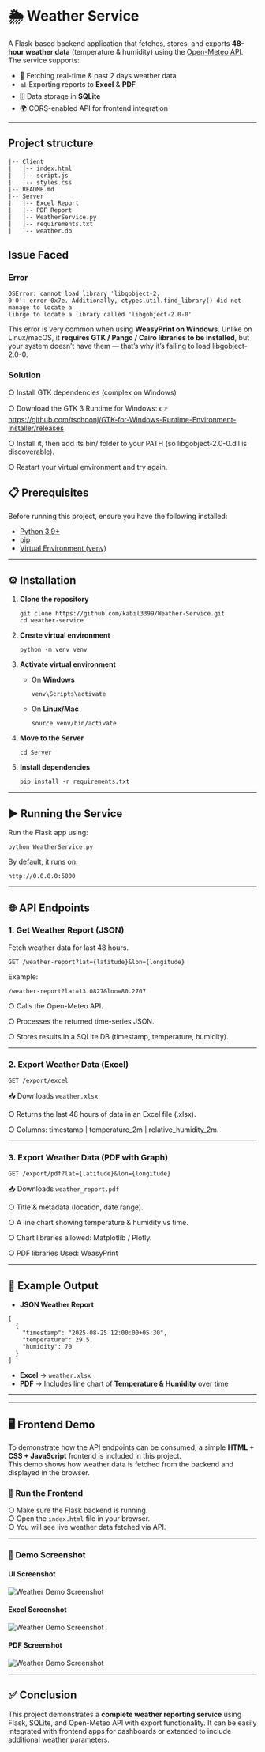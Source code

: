
# 🌦 Weather Service  

A Flask-based backend application that fetches, stores, and exports **48-hour weather data** (temperature & humidity) using the [Open-Meteo API](https://open-meteo.com/).  
The service supports:  
- 📡 Fetching real-time & past 2 days weather data  
- 📊 Exporting reports to **Excel** & **PDF**  
- 🗄 Data storage in **SQLite**  
- 🌍 CORS-enabled API for frontend integration  

---

## Project structure
````
|-- Client
|   |-- index.html
|   |-- script.js
|   `-- styles.css
|-- README.md
|-- Server
|   |-- Excel Report
|   |-- PDF Report
|   |-- WeatherService.py
|   |-- requirements.txt
|   `-- weather.db

````
## Issue Faced

### Error

````
OSError: cannot load library 'libgobject-2.
0-0': error 0x7e. Additionally, ctypes.util.find_library() did not manage to locate a
librge to locate a library called 'libgobject-2.0-0'
````
This error is very common when using **WeasyPrint on Windows**. Unlike on Linux/macOS, it **requires GTK / Pango / Cairo libraries to be installed**, but your system doesn’t have them — that’s why it’s failing to load libgobject-2.0-0.


### Solution

○  Install GTK dependencies (complex on Windows)

○ Download the GTK 3 Runtime for Windows:
👉 https://github.com/tschoonj/GTK-for-Windows-Runtime-Environment-Installer/releases

○ Install it, then add its bin/ folder to your PATH (so libgobject-2.0-0.dll is discoverable).

○ Restart your virtual environment and try again.

## 📋 Prerequisites  

Before running this project, ensure you have the following installed:  

- [Python 3.9+](https://www.python.org/downloads/)  
- [pip](https://pip.pypa.io/en/stable/installation/)  
- [Virtual Environment (venv)](https://docs.python.org/3/library/venv.html)  

---

## ⚙️ Installation  

1. **Clone the repository**  
   ```
   git clone https://github.com/kabil3399/Weather-Service.git
   cd weather-service
   ```

2. **Create virtual environment**

   ```
   python -m venv venv
   ```

3. **Activate virtual environment**

   * On **Windows**

     ```
     venv\Scripts\activate
     ```
   * On **Linux/Mac**

     ```
     source venv/bin/activate
     ```

4. **Move to the Server**

   ```
   cd Server
   ```

5. **Install dependencies**

   ```
   pip install -r requirements.txt
   ```

---

## ▶️ Running the Service

Run the Flask app using:

```
python WeatherService.py
```

By default, it runs on:

```
http://0.0.0.0:5000
```

---

## 🌐 API Endpoints

### 1. Get Weather Report (JSON)

Fetch weather data for last 48 hours.

```
GET /weather-report?lat={latitude}&lon={longitude}
```

Example:

```
/weather-report?lat=13.0827&lon=80.2707
```
○ Calls the Open-Meteo API.

○ Processes the returned time-series JSON.

○ Stores results in a SQLite DB (timestamp, temperature, humidity).

---

### 2. Export Weather Data (Excel)

```
GET /export/excel
```

📥 Downloads `weather.xlsx`

○ Returns the last 48 hours of data in an Excel file (.xlsx).

○ Columns: timestamp | temperature_2m | relative_humidity_2m.

---

### 3. Export Weather Data (PDF with Graph)

```
GET /export/pdf?lat={latitude}&lon={longitude}
```

📥 Downloads `weather_report.pdf`

○ Title & metadata (location, date range).

○ A line chart showing temperature & humidity vs time.

○ Chart libraries allowed: Matplotlib / Plotly.

○ PDF libraries Used: WeasyPrint

---

## 📌 Example Output

* **JSON Weather Report**

```
[
  {
    "timestamp": "2025-08-25 12:00:00+05:30",
    "temperature": 29.5,
    "humidity": 70
  }
]
```

* **Excel** → `weather.xlsx`
* **PDF** → Includes line chart of **Temperature & Humidity** over time

---
---

## 🖥️ Frontend Demo  

To demonstrate how the API endpoints can be consumed, a simple **HTML + CSS + JavaScript** frontend is included in this project.  
This demo shows how weather data is fetched from the backend and displayed in the browser.  

### 🚀 Run the Frontend  

○  Make sure the Flask backend is running.  
○  Open the `index.html` file in your browser.  
○  You will see live weather data fetched via API.  

---

### 📸 Demo Screenshot  

#### UI Screenshot

![Weather Demo Screenshot](./assets/ss.png)  

#### Excel Screenshot
![Weather Demo Screenshot](./assets/excelss.png) 

#### PDF Screenshot
![Weather Demo Screenshot](./assets/pdfss.png) 


---



## ✅ Conclusion

This project demonstrates a **complete weather reporting service** using Flask, SQLite, and Open-Meteo API with export functionality.
It can be easily integrated with frontend apps for dashboards or extended to include additional weather parameters.


